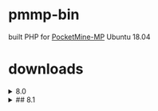 # pmmp-bin
built PHP for [PocketMine-MP](https://github.com/pmmp/PocketMine-MP) Ubuntu 18.04

# downloads
<details>
## <summary>8.0</summary>

- [8.0.24](https://github.com/sky-min/pmmp-bin/blob/master/PHP-8.0.24.tar.gz?raw=true)
- [8.0.25](https://github.com/sky-min/pmmp-bin/blob/master/PHP-8.0.25.tar.gz?raw=true)
</details>

<details>
## <summary>## 8.1</summary>

- [8.1.11](https://github.com/sky-min/pmmp-bin/blob/master/PHP-8.1.11.tar.gz?raw=true)
- [8.1.13](https://github.com/sky-min/pmmp-bin/blob/master/PHP-8.1.13.tar.gz?raw=true)
</details>
